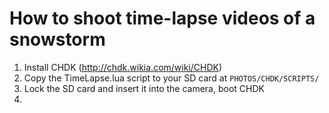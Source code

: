 # How to shoot time-lapse videos of a snowstorm

1. Install CHDK (http://chdk.wikia.com/wiki/CHDK)
2. Copy the TimeLapse.lua script to your SD card at `PHOTOS/CHDK/SCRIPTS/`
3. Lock the SD card and insert it into the camera, boot CHDK
4.
